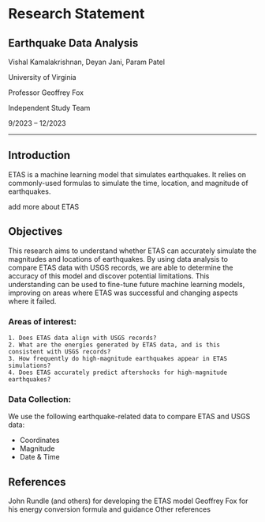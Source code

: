 ﻿# Research Statement


## Earthquake Data Analysis
Vishal Kamalakrishnan, Deyan Jani, Param Patel 

University of Virginia

Professor Geoffrey Fox

Independent Study Team

9/2023 – 12/2023

- - -

## Introduction
ETAS is a machine learning model that simulates earthquakes. It relies on commonly-used formulas to simulate the time, location, and magnitude of earthquakes.

add more about ETAS

## Objectives
This research aims to understand whether ETAS can accurately simulate the magnitudes and locations of earthquakes. By using data analysis to compare ETAS data with USGS records, we are able to determine the accuracy of this model and discover potential limitations. This understanding can be used to fine-tune future machine learning models, improving on areas where ETAS was successful and changing aspects where it failed. 

### Areas of interest:  
    1. Does ETAS data align with USGS records?  
    2. What are the energies generated by ETAS data, and is this consistent with USGS records?  
    3. How frequently do high-magnitude earthquakes appear in ETAS simulations?  
    4. Does ETAS accurately predict aftershocks for high-magnitude earthquakes?

### Data Collection:
We use the following earthquake-related data to compare ETAS and USGS data:  
- Coordinates  
- Magnitude  
- Date & Time

## References
John Rundle (and others) for developing the ETAS model
Geoffrey Fox for his energy conversion formula and guidance
Other references